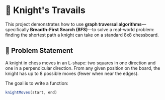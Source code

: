 # 🐴 Knight's Travails

This project demonstrates how to use **graph traversal algorithms**—specifically **Breadth-First Search (BFS)**—to solve a real-world problem: finding the shortest path a knight can take on a standard 8x8 chessboard.

## 📌 Problem Statement

A knight in chess moves in an L-shape: two squares in one direction and one in a perpendicular direction. From any given position on the board, the knight has up to 8 possible moves (fewer when near the edges).

The goal is to write a function:

```javascript
knightMoves(start, end)
